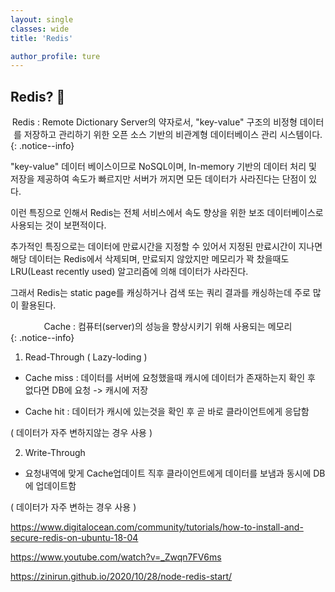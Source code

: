 ```yaml
---
layout: single
classes: wide
title: 'Redis'

author_profile: ture
---
```


## Redis? 💯

<center>Redis : Remote Dictionary Server의 약자로서, "key-value" 구조의 비정형 데이터를 저장하고 관리하기 위한 오픈 소스 기반의 비관계형 데이터베이스 관리 시스템이다.</center>
{: .notice--info}

"key-value" 데이터 베이스이므로 NoSQL이며, In-memory 기반의 데이터 처리 및 저장을 제공하여 속도가 빠르지만 서버가 꺼지면 모든 데이터가 사라진다는 단점이 있다.

이런 특징으로 인해서 Redis는 전체 서비스에서 속도 향상을 위한 보조 데이터베이스로 사용되는 것이 보편적이다.

추가적인 특징으로는 데이터에 만료시간을 지정할 수 있어서 지정된 만료시간이 지나면 해당 데이터는 Redis에서 삭제되며, 만료되지 않았지만 메모리가 꽉 찼을때도 LRU(Least recently used) 알고리즘에 의해 데이터가 사라진다.

그래서 Redis는 static page를 캐싱하거나 검색 또는 쿼리 결과를 캐싱하는데 주로 많이 활용된다.

<center>Cache : 컴퓨터(server)의 성능을 향상시키기 위해 사용되는 메모리</center>
{: .notice--info}

1. Read-Through ( Lazy-loding )

- Cache miss : 데이터를 서버에 요청했을때 캐시에 데이터가 존재하는지 확인 후 없다면 DB에 요청 -> 캐시에 저장

- Cache hit : 데이터가 캐시에 있는것을 확인 후 곧 바로 클라이언트에게 응답함

( 데이터가 자주 변하지않는 경우 사용 )

2. Write-Through

- 요청내역에 맞게 Cache업데이트 직후 클라이언트에게 데이터를 보냄과 동시에 DB에 업데이트함

( 데이터가 자주 변하는 경우 사용 )

https://www.digitalocean.com/community/tutorials/how-to-install-and-secure-redis-on-ubuntu-18-04

https://www.youtube.com/watch?v=_Zwqn7FV6ms

https://zinirun.github.io/2020/10/28/node-redis-start/
